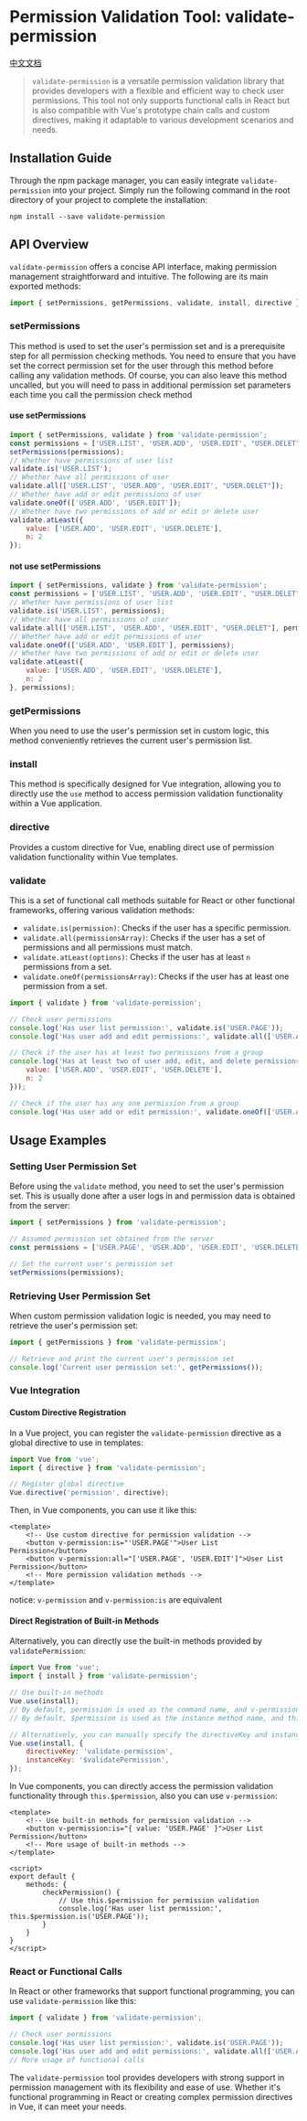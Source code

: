 # Permission Validation Tool: validate-permission

[中文文档](./README-cn.md)

> `validate-permission` is a versatile permission validation library that provides developers with a flexible and efficient way to check user permissions. This tool not only supports functional calls in React but is also compatible with Vue's prototype chain calls and custom directives, making it adaptable to various development scenarios and needs.

## Installation Guide

Through the npm package manager, you can easily integrate `validate-permission` into your project. Simply run the following command in the root directory of your project to complete the installation:

``` shell
npm install --save validate-permission
```

## API Overview

`validate-permission` offers a concise API interface, making permission management straightforward and intuitive. The following are its main exported methods:

``` javascript
import { setPermissions, getPermissions, validate, install, directive } from 'validate-permission';
```

### setPermissions

This method is used to set the user's permission set and is a prerequisite step for all permission checking methods. You need to ensure that you have set the correct permission set for the user through this method before calling any validation methods.
Of course, you can also leave this method uncalled, but you will need to pass in additional permission set parameters each time you call the permission check method

#### use setPermissions

```javascript
import { setPermissions, validate } from 'validate-permission';
const permissions = ['USER.LIST', 'USER.ADD', 'USER.EDIT', "USER.DELET"];
setPermissions(permissions);
// Whether have permissions of user list
validate.is('USER.LIST');
// Whether have all permissions of user
validate.all(['USER.LIST', 'USER.ADD', 'USER.EDIT', "USER.DELET"]);
// Whether have add or edit permissions of user
validate.oneOf(['USER.ADD', 'USER.EDIT']);
// Whether have two permissions of add or edit or delete user
validate.atLeast({
    value: ['USER.ADD', 'USER.EDIT', 'USER.DELETE'],
    n: 2
});
```

#### not use setPermissions

```javascript
import { setPermissions, validate } from 'validate-permission';
const permissions = ['USER.LIST', 'USER.ADD', 'USER.EDIT', "USER.DELET"];
// Whether have permissions of user list
validate.is('USER.LIST', permissions);
// Whether have all permissions of user
validate.all(['USER.LIST', 'USER.ADD', 'USER.EDIT', "USER.DELET"], permissions);
// Whether have add or edit permissions of user
validate.oneOf(['USER.ADD', 'USER.EDIT'], permissions);
// Whether have two permissions of add or edit or delete user
validate.atLeast({
    value: ['USER.ADD', 'USER.EDIT', 'USER.DELETE'],
    n: 2
}, permissions);
```

### getPermissions

When you need to use the user's permission set in custom logic, this method conveniently retrieves the current user's permission list.

### install

This method is specifically designed for Vue integration, allowing you to directly use the `use` method to access permission validation functionality within a Vue application.

### directive

Provides a custom directive for Vue, enabling direct use of permission validation functionality within Vue templates.

### validate

This is a set of functional call methods suitable for React or other functional frameworks, offering various validation methods:

- `validate.is(permission)`: Checks if the user has a specific permission.
- `validate.all(permissionsArray)`: Checks if the user has a set of permissions and all permissions must match.
- `validate.atLeast(options)`: Checks if the user has at least `n` permissions from a set.
- `validate.oneOf(permissionsArray)`: Checks if the user has at least one permission from a set.

``` javascript
import { validate } from 'validate-permission';

// Check user permissions
console.log('Has user list permission:', validate.is('USER.PAGE'));
console.log('Has user add and edit permissions:', validate.all(['USER.ADD', 'USER.EDIT']));

// Check if the user has at least two permissions from a group
console.log('Has at least two of user add, edit, and delete permissions:', validate.atLeast({
    value: ['USER.ADD', 'USER.EDIT', 'USER.DELETE'],
    n: 2
}));

// Check if the user has any one permission from a group
console.log('Has user add or edit permission:', validate.oneOf(['USER.ADD', 'USER.EDIT']));
```

## Usage Examples

### Setting User Permission Set

Before using the `validate` method, you need to set the user's permission set. This is usually done after a user logs in and permission data is obtained from the server:

``` javascript
import { setPermissions } from 'validate-permission';

// Assumed permission set obtained from the server
const permissions = ['USER.PAGE', 'USER.ADD', 'USER.EDIT', 'USER.DELETE'];

// Set the current user's permission set
setPermissions(permissions);
```

### Retrieving User Permission Set

When custom permission validation logic is needed, you may need to retrieve the user's permission set:

``` javascript
import { getPermissions } from 'validate-permission';

// Retrieve and print the current user's permission set
console.log('Current user permission set:', getPermissions());
```

### Vue Integration

#### Custom Directive Registration

In a Vue project, you can register the `validate-permission` directive as a global directive to use in templates:

``` javascript
import Vue from 'vue';
import { directive } from 'validate-permission';

// Register global directive
Vue.directive('permission', directive);
```

Then, in Vue components, you can use it like this:

``` vue
<template>
    <!-- Use custom directive for permission validation -->
    <button v-permission:is="'USER.PAGE'">User List Permission</button>
    <button v-permission:all="['USER.PAGE', 'USER.EDIT']">User List Permission</button>
    <!-- More permission validation methods -->
</template>
```

notice: `v-permission` and `v-permission:is` are equivalent

#### Direct Registration of Built-in Methods

Alternatively, you can directly use the built-in methods provided by `validatePermission`:

``` javascript
import Vue from 'vue';
import { install } from 'validate-permission';

// Use built-in methods
Vue.use(install);
// By default, permission is used as the command name, and v-permission is used directly
// By default, $permission is used as the instance method name, and this is $permission directly when used

// Alternatively, you can manually specify the directiveKey and instanceKey
Vue.use(install, {
    directiveKey: 'validate-permission',
    instanceKey: '$validatePermission',
});
```

In Vue components, you can directly access the permission validation functionality through `this.$permission`, also you can use `v-permission`:

``` vue
<template>
    <!-- Use built-in methods for permission validation -->
    <button v-permission:is="{ value: 'USER.PAGE' }">User List Permission</button>
    <!-- More usage of built-in methods -->
</template>

<script>
export default {
    methods: {
        checkPermission() {
            // Use this.$permission for permission validation
            console.log('Has user list permission:', this.$permission.is('USER.PAGE'));
        }
    }
}
</script>
```

### React or Functional Calls

In React or other frameworks that support functional programming, you can use `validate-permission` like this:

``` javascript
import { validate } from 'validate-permission';

// Check user permissions
console.log('Has user list permission:', validate.is('USER.PAGE'));
console.log('Has user add and edit permissions:', validate.all(['USER.ADD', 'USER.EDIT']));
// More usage of functional calls
```

The `validate-permission` tool provides developers with strong support in permission management with its flexibility and ease of use. Whether it's functional programming in React or creating complex permission directives in Vue, it can meet your needs.
